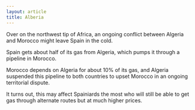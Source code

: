 ```yaml
---
layout: article
title: Alberia
---
```


Over on the northwest tip of Africa, an ongoing conflict between Algeria and Morocco might leave Spain in the cold.

Spain gets about half of its gas from Algeria, which pumps it through a pipeline in Morocco.

Morocco depends on Algeria for about 10% of its gas, and Algeria suspended this pipeline to both countries to upset Morocco in an ongoing territorial dispute.

It turns out, this may affect Spainiards the most who will still be able to get gas through alternate routes but at much higher prices.
